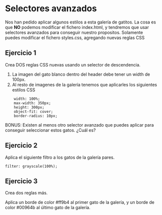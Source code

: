 # Selectores avanzados

Nos han pedido aplicar algunos estilos a esta galería de gatitos.
La cosa es que **NO** podemos modificar el fichero index.html, y tendremos que usar selectores avanzados para conseguir nuestro propositos. Solamente puedes modificar el fichero styles.css, agregando nuevas reglas CSS

## Ejercicio 1

Crea DOS reglas CSS nuevas usando un selector de descendencia.

1. La imagen del gato blanco dentro del header debe tener un width de 100px.
2. Al resto de imagenes de la galería tenemos que aplicarles los siguientes estilos CSS

```
    width: 100%;
    max-width: 350px;
    height: 300px;
    object-fit: cover;
    border-radius: 10px;

```

BONUS: Existen al menos otro selector avanzado que puedes aplicar para conseguir seleccionar estos gatos. ¿Cuál es?

## Ejercicio 2
Aplica el siguiente filtro a los gatos de la galería pares.
```
filter: grayscale(100%);
```

## Ejercicio 3
Crea dos reglas más.

Aplica un borde de color #ff9b4 al primer gato de la galería, y un borde de color #00964b al último gato de la galería.

